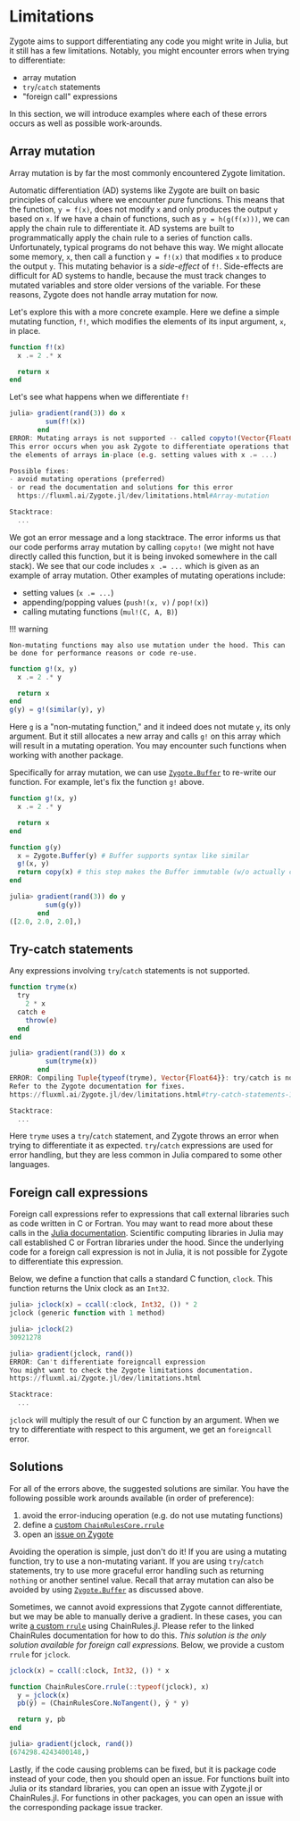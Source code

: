 # Limitations

Zygote aims to support differentiating any code you might write in Julia, but it still has a few limitations. Notably, you might encounter errors when trying to differentiate:
- array mutation
- `try`/`catch` statements
- "foreign call" expressions

In this section, we will introduce examples where each of these errors occurs as well as possible work-arounds.

## Array mutation

Array mutation is by far the most commonly encountered Zygote limitation.

Automatic differentiation (AD) systems like Zygote are built on basic principles of calculus where we encounter _pure_ functions. This means that the function, ``y = f(x)``, does not modify ``x`` and only produces the output ``y`` based on ``x``. If we have a chain of functions, such as ``y = h(g(f(x)))``, we can apply the chain rule to differentiate it. AD systems are built to programmatically apply the chain rule to a series of function calls. Unfortunately, typical programs do not behave this way. We might allocate some memory, `x`, then call a function `y = f!(x)` that modifies `x` to produce the output `y`. This mutating behavior is a _side-effect_ of `f!`. Side-effects are difficult for AD systems to handle, because the must track changes to mutated variables and store older versions of the variable. For these reasons, Zygote does not handle array mutation for now.

Let's explore this with a more concrete example. Here we define a simple mutating function, `f!`, which modifies the elements of its input argument, `x`, in place.
```julia
function f!(x)
  x .= 2 .* x

  return x
end
```
Let's see what happens when we differentiate `f!`
```julia
julia> gradient(rand(3)) do x
         sum(f!(x))
       end
ERROR: Mutating arrays is not supported -- called copyto!(Vector{Float64}, ...)
This error occurs when you ask Zygote to differentiate operations that change
the elements of arrays in-place (e.g. setting values with x .= ...)

Possible fixes:
- avoid mutating operations (preferred)
- or read the documentation and solutions for this error
  https://fluxml.ai/Zygote.jl/dev/limitations.html#Array-mutation

Stacktrace:
  ...
```
We got an error message and a long stacktrace. The error informs us that our code performs array mutation by calling `copyto!` (we might not have directly called this function, but it is being invoked somewhere in the call stack). We see that our code includes `x .= ...` which is given as an example of array mutation. Other examples of mutating operations include:
- setting values (`x .= ...`)
- appending/popping values (`push!(x, v)` / `pop!(x)`)
- calling mutating functions (`mul!(C, A, B)`)

!!! warning

    Non-mutating functions may also use mutation under the hood. This can be done for performance reasons or code re-use.

```julia
function g!(x, y)
  x .= 2 .* y

  return x
end
g(y) = g!(similar(y), y)
```
Here `g` is a "non-mutating function," and it indeed does not mutate `y`, its only argument. But it still allocates a new array and calls `g!` on this array which will result in a mutating operation. You may encounter such functions when working with another package.

Specifically for array mutation, we can use [`Zygote.Buffer`](@ref) to re-write our function. For example, let's fix the function `g!` above.
```julia
function g!(x, y)
  x .= 2 .* y

  return x
end

function g(y)
  x = Zygote.Buffer(y) # Buffer supports syntax like similar
  g!(x, y)
  return copy(x) # this step makes the Buffer immutable (w/o actually copying)
end

julia> gradient(rand(3)) do y
         sum(g(y))
       end
([2.0, 2.0, 2.0],)
```

## Try-catch statements

Any expressions involving `try`/`catch` statements is not supported.
```julia
function tryme(x)
  try
    2 * x
  catch e
    throw(e)
  end
end

julia> gradient(rand(3)) do x
         sum(tryme(x))
       end
ERROR: Compiling Tuple{typeof(tryme), Vector{Float64}}: try/catch is not supported.
Refer to the Zygote documentation for fixes.
https://fluxml.ai/Zygote.jl/dev/limitations.html#try-catch-statements-1

Stacktrace:
  ...
```
Here `tryme` uses a `try`/`catch` statement, and Zygote throws an error when trying to differentiate it as expected. `try`/`catch` expressions are used for error handling, but they are less common in Julia compared to some other languages.

## Foreign call expressions

Foreign call expressions refer to expressions that call external libraries such as code written in C or Fortran. You may want to read more about these calls in the [Julia documentation](https://docs.julialang.org/en/v1/manual/calling-c-and-fortran-code/). Scientific computing libraries in Julia may call established C or Fortran libraries under the hood. Since the underlying code for a foreign call expression is not in Julia, it is not possible for Zygote to differentiate this expression.

Below, we define a function that calls a standard C function, `clock`. This function returns the Unix clock as an `Int32`.
```julia
julia> jclock(x) = ccall(:clock, Int32, ()) * 2
jclock (generic function with 1 method)

julia> jclock(2)
30921278

julia> gradient(jclock, rand())
ERROR: Can't differentiate foreigncall expression
You might want to check the Zygote limitations documentation.
https://fluxml.ai/Zygote.jl/dev/limitations.html

Stacktrace:
  ...
```
`jclock` will multiply the result of our C function by an argument. When we try to differentiate with respect to this argument, we get an `foreigncall` error.

## Solutions

For all of the errors above, the suggested solutions are similar. You have the following possible work arounds available (in order of preference):
1. avoid the error-inducing operation (e.g. do not use mutating functions)
2. define a [custom `ChainRulesCore.rrule`](https://juliadiff.org/ChainRulesCore.jl/stable/rule_author/example.html)
3. open an [issue on Zygote](https://github.com/FluxML/Zygote.jl/issues)

Avoiding the operation is simple, just don't do it! If you are using a mutating function, try to use a non-mutating variant. If you are using `try`/`catch` statements, try to use more graceful error handling such as returning `nothing` or another sentinel value. Recall that array mutation can also be avoided by using [`Zygote.Buffer`](@ref) as discussed above.

Sometimes, we cannot avoid expressions that Zygote cannot differentiate, but we may be able to manually derive a gradient. In these cases, you can write [a custom `rrule`](https://juliadiff.org/ChainRulesCore.jl/stable/rule_author/example.html) using ChainRules.jl. Please refer to the linked ChainRules documentation for how to do this. _This solution is the only solution available for foreign call expressions._ Below, we provide a custom `rrule` for `jclock`.
```julia
jclock(x) = ccall(:clock, Int32, ()) * x

function ChainRulesCore.rrule(::typeof(jclock), x)
  y = jclock(x)
  pb(ȳ) = (ChainRulesCore.NoTangent(), ȳ * y)

  return y, pb
end

julia> gradient(jclock, rand())
(674298.4243400148,)
```

Lastly, if the code causing problems can be fixed, but it is package code instead of your code, then you should open an issue. For functions built into Julia or its standard libraries, you can open an issue with Zygote.jl or ChainRules.jl. For functions in other packages, you can open an issue with the corresponding package issue tracker.
